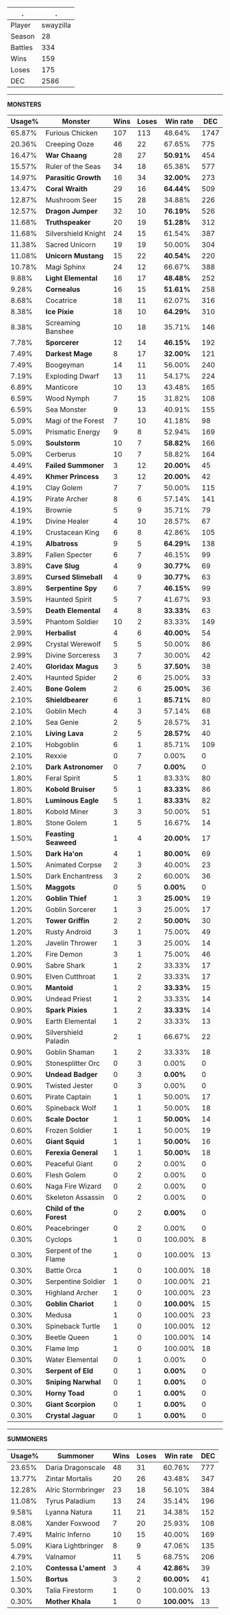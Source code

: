 .|.
|-|-
Player|swayzilla
Season|28
Battles|334
Wins|159
Loses|175
DEC|2586

---
**MONSTERS**

Usage%|Monster|Wins|Loses|Win rate|DEC|
-|-|-|-|-|-|
65.87%|Furious Chicken|107|113|48.64%|1747|
20.36%|Creeping Ooze|46|22|67.65%|775|
16.47%|**War Chaang**|28|27|**50.91%**|454|
15.57%|Ruler of the Seas|34|18|65.38%|577|
14.97%|**Parasitic Growth**|16|34|**32.00%**|273|
13.47%|**Coral Wraith**|29|16|**64.44%**|509|
12.87%|Mushroom Seer|15|28|34.88%|226|
12.57%|**Dragon Jumper**|32|10|**76.19%**|526|
11.68%|**Truthspeaker**|20|19|**51.28%**|312|
11.68%|Silvershield Knight|24|15|61.54%|387|
11.38%|Sacred Unicorn|19|19|50.00%|304|
11.08%|**Unicorn Mustang**|15|22|**40.54%**|220|
10.78%|Magi Sphinx|24|12|66.67%|388|
9.88%|**Light Elemental**|16|17|**48.48%**|252|
9.28%|**Cornealus**|16|15|**51.61%**|258|
8.68%|Cocatrice|18|11|62.07%|316|
8.38%|**Ice Pixie**|18|10|**64.29%**|310|
8.38%|Screaming Banshee|10|18|35.71%|146|
7.78%|**Sporcerer**|12|14|**46.15%**|192|
7.49%|**Darkest Mage**|8|17|**32.00%**|121|
7.49%|Boogeyman|14|11|56.00%|240|
7.19%|Exploding Dwarf|13|11|54.17%|224|
6.89%|Manticore|10|13|43.48%|165|
6.59%|Wood Nymph|7|15|31.82%|108|
6.59%|Sea Monster|9|13|40.91%|155|
5.09%|Magi of the Forest|7|10|41.18%|98|
5.09%|Prismatic Energy|9|8|52.94%|169|
5.09%|**Soulstorm**|10|7|**58.82%**|166|
5.09%|Cerberus|10|7|58.82%|164|
4.49%|**Failed Summoner**|3|12|**20.00%**|45|
4.49%|**Khmer Princess**|3|12|**20.00%**|42|
4.19%|Clay Golem|7|7|50.00%|115|
4.19%|Pirate Archer|8|6|57.14%|141|
4.19%|Brownie|5|9|35.71%|79|
4.19%|Divine Healer|4|10|28.57%|67|
4.19%|Crustacean King|6|8|42.86%|105|
4.19%|**Albatross**|9|5|**64.29%**|138|
3.89%|Fallen Specter|6|7|46.15%|99|
3.89%|**Cave Slug**|4|9|**30.77%**|69|
3.89%|**Cursed Slimeball**|4|9|**30.77%**|63|
3.89%|**Serpentine Spy**|6|7|**46.15%**|99|
3.59%|Haunted Spirit|5|7|41.67%|93|
3.59%|**Death Elemental**|4|8|**33.33%**|63|
3.59%|Phantom Soldier|10|2|83.33%|149|
2.99%|**Herbalist**|4|6|**40.00%**|54|
2.99%|Crystal Werewolf|5|5|50.00%|86|
2.99%|Divine Sorceress|3|7|30.00%|42|
2.40%|**Gloridax Magus**|3|5|**37.50%**|38|
2.40%|Haunted Spider|2|6|25.00%|33|
2.40%|**Bone Golem**|2|6|**25.00%**|36|
2.10%|**Shieldbearer**|6|1|**85.71%**|80|
2.10%|Goblin Mech|4|3|57.14%|68|
2.10%|Sea Genie|2|5|28.57%|31|
2.10%|**Living Lava**|2|5|**28.57%**|40|
2.10%|Hobgoblin|6|1|85.71%|109|
2.10%|Rexxie|0|7|0.00%|0|
2.10%|**Dark Astronomer**|0|7|**0.00%**|0|
1.80%|Feral Spirit|5|1|83.33%|80|
1.80%|**Kobold Bruiser**|5|1|**83.33%**|86|
1.80%|**Luminous Eagle**|5|1|**83.33%**|82|
1.80%|Kobold Miner|3|3|50.00%|51|
1.80%|Stone Golem|1|5|16.67%|14|
1.50%|**Feasting Seaweed**|1|4|**20.00%**|17|
1.50%|**Dark Ha'on**|4|1|**80.00%**|69|
1.50%|Animated Corpse|2|3|40.00%|23|
1.50%|Dark Enchantress|3|2|60.00%|36|
1.50%|**Maggots**|0|5|**0.00%**|0|
1.20%|**Goblin Thief**|1|3|**25.00%**|19|
1.20%|Goblin Sorcerer|1|3|25.00%|17|
1.20%|**Tower Griffin**|2|2|**50.00%**|30|
1.20%|Rusty Android|3|1|75.00%|49|
1.20%|Javelin Thrower|1|3|25.00%|14|
1.20%|Fire Demon|3|1|75.00%|46|
0.90%|Sabre Shark|1|2|33.33%|17|
0.90%|Elven Cutthroat|1|2|33.33%|17|
0.90%|**Mantoid**|1|2|**33.33%**|15|
0.90%|Undead Priest|1|2|33.33%|14|
0.90%|**Spark Pixies**|1|2|**33.33%**|14|
0.90%|Earth Elemental|1|2|33.33%|13|
0.90%|Silvershield Paladin|2|1|66.67%|22|
0.90%|Goblin Shaman|1|2|33.33%|18|
0.90%|Stonesplitter Orc|0|3|0.00%|0|
0.90%|**Undead Badger**|0|3|**0.00%**|0|
0.90%|Twisted Jester|0|3|0.00%|0|
0.60%|Pirate Captain|1|1|50.00%|17|
0.60%|Spineback Wolf|1|1|50.00%|18|
0.60%|**Scale Doctor**|1|1|**50.00%**|14|
0.60%|Frozen Soldier|1|1|50.00%|19|
0.60%|**Giant Squid**|1|1|**50.00%**|16|
0.60%|**Ferexia General**|1|1|**50.00%**|18|
0.60%|Peaceful Giant|0|2|0.00%|0|
0.60%|Flesh Golem|0|2|0.00%|0|
0.60%|Naga Fire Wizard|0|2|0.00%|0|
0.60%|Skeleton Assassin|0|2|0.00%|0|
0.60%|**Child of the Forest**|0|2|**0.00%**|0|
0.60%|Peacebringer|0|2|0.00%|0|
0.30%|Cyclops|1|0|100.00%|8|
0.30%|Serpent of the Flame|1|0|100.00%|13|
0.30%|Battle Orca|1|0|100.00%|18|
0.30%|Serpentine Soldier|1|0|100.00%|21|
0.30%|Highland Archer|1|0|100.00%|23|
0.30%|**Goblin Chariot**|1|0|**100.00%**|15|
0.30%|Medusa|1|0|100.00%|23|
0.30%|Spineback Turtle|1|0|100.00%|12|
0.30%|Beetle Queen|1|0|100.00%|14|
0.30%|Flame Imp|1|0|100.00%|18|
0.30%|Water Elemental|0|1|0.00%|0|
0.30%|**Serpent of Eld**|0|1|**0.00%**|0|
0.30%|**Sniping Narwhal**|0|1|**0.00%**|0|
0.30%|**Horny Toad**|0|1|**0.00%**|0|
0.30%|**Giant Scorpion**|0|1|**0.00%**|0|
0.30%|**Crystal Jaguar**|0|1|**0.00%**|0|

---
**SUMMONERS**

Usage%|Summoner|Wins|Loses|Win rate|DEC|
-|-|-|-|-|-|
23.65%|Daria Dragonscale|48|31|60.76%|777|
13.77%|Zintar Mortalis|20|26|43.48%|347|
12.28%|Alric Stormbringer|23|18|56.10%|384|
11.08%|Tyrus Paladium|13|24|35.14%|196|
9.58%|Lyanna Natura|11|21|34.38%|152|
8.08%|Xander Foxwood|7|20|25.93%|108|
7.49%|Malric Inferno|10|15|40.00%|169|
5.09%|Kiara Lightbringer|8|9|47.06%|135|
4.79%|Valnamor|11|5|68.75%|206|
2.10%|**Contessa L'ament**|3|4|**42.86%**|39|
1.50%|**Bortus**|3|2|**60.00%**|41|
0.30%|Talia Firestorm|1|0|100.00%|13|
0.30%|**Mother Khala**|1|0|**100.00%**|13|
